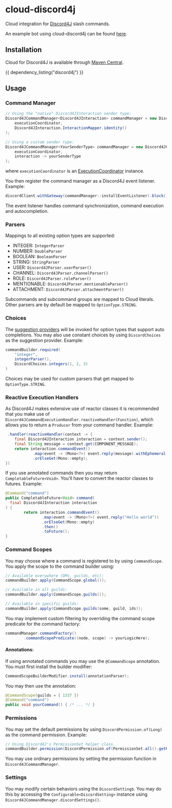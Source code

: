 # cloud-discord4j

Cloud integration for [Discord4J](https://github.com/Discord4J/Discord4J) slash commands.

An example bot using cloud-discord4j can be found [here](https://github.com/Incendo/cloud-discord/tree/master/examples/example-discord4j).

## Installation

Cloud for Discord4J is available through [Maven Central](https://central.sonatype.com/artifact/org.incendo/cloud-discord4j).

{{ dependency_listing("discord4j") }}

## Usage

### Command Manager

```java
// Using the "native" Discord4JInteraction sender type:
Discord4JCommandManager<Discord4JInteraction> commandManager = new Discord4JCommandManager<>(
    executionCoordinator,
    Discord4JInteraction.InteractionMapper.identity()
);

// Using a custom sender type:
Discord4JCommandManager<YourSenderType> commandManager = new Discord4JCommandManager<>(
    executionCoordinator,
    interaction -> yourSenderType
);
```

where `executionCoordinator` is an
[ExecutionCoordinator](../core/index.md#execution-coordinators) instance.

You then register the command manager as a Discord4J event listener. Example:

```java
discordClient.withGateway(commandManager::installEventListener).block();
```

The event listener handles command synchronization, command execution and autocompletion.

### Parsers

Mappings to all existing option types are supported:

- INTEGER: `IntegerParser`
- NUMBER: `DoubleParser`
- BOOLEAN: `BooleanParser`
- STRING: `StringParser`
- USER: `Discord4JParser.userParser()`
- CHANNEL: `Discord4JParser.channelParser()`
- ROLE: `Discord4JParser.roleParser()`
- MENTIONABLE: `Discord4JParser.mentionableParser()`
- ATTACHMENT: `Discord4JParser.attachmentParser()`

Subcommands and subcommand groups are mapped to Cloud literals.
Other parsers are by default be mapped to `OptionType.STRING`.

### Choices

The [suggestion providers](../core/index.md#suggestions) will be invoked for option types that support
auto completions.
You may also use constant choices by using `DiscordChoices` as the suggestion provider. Example:

```java
commandBuilder.required(
    "integer",
    integerParser(),
    DiscordChoices.integers(1, 2, 3)
)
```

Choices may be used for custom parsers that get mapped to `OptionType.STRING`.

### Reactive Execution Handlers

As Discord4J makes extensive use of reactor classes it is recommended that you make use of
`Discord4JCommandExecutionHandler.reactiveHandler(Function)`, which allows you to return a `Producer` from
your command handler. Example:

```java
 .handler(reactiveHandler(context -> {
    final Discord4JInteraction interaction = context.sender();
    final String message = context.get(COMPONENT_MESSAGE);
    return interaction.commandEvent()
            .map(event -> (Mono<?>) event.reply(message).withEphemeral(true))
            .orElseGet(Mono::empty);
})
```

If you use annotated commands then you may return `CompletableFuture<Void>`. You'll have to convert
the reactor classes to futures. Example:

```java
@Command("command")
public CompletableFuture<Void> command(
  final Discord4JInteraction interaction
) {
        return interaction.commandEvent()
                .map(event -> (Mono<?>) event.reply("Hello world"))
                .orElseGet(Mono::empty)
                .then()
                .toFuture();
}
```

### Command Scopes

You may choose where a command is registered to by using `CommandScope`. You apply the scope to the command builder using:

```java
// Available everywhere (DMs, guilds, etc):
commandBuilder.apply(CommandScope.global());

// Available in all guilds:
commandBuilder.apply(CommandScope.guilds());

// Available in specific guilds:
commandBuilder.apply(CommandScope.guilds(some, guild, ids));
```

You may implement custom filtering by overriding the command scope predicate for the command factory:

```java
commandManager.commandFactory()
        .commandScopePredicate((node, scope) -> yourLogicHere);
```

#### Annotations:

If using annotated commands you may use the `@CommandScope` annotation. You must first install the builder modifier:

```java
CommandScopeBuilderModifier.install(annotationParser);
```

You may then use the annotation:

```java
@CommandScope(guilds = { 1337 })
@Command("command")
public void yourCommand() { /* ... */ }
```

### Permissions

You may set the default permissions by using `DiscordPermission.of(Long)` as the command permission. Example:

```java
// Using Discord4J's PermissionSet helper class.
commandBuilder.permission(DiscordPermission.of(PermissionSet.all().getRawValue()))
```

You may use ordinary permissions by setting the permission function in `Discord4JCommandManager`.

### Settings

You may modify certain behaviors using the `DiscordSetting`s. You may do this by
accessing the `Configurable<DiscordSetting>` instance using `Discord4JCommandManager.discordSettings()`.
